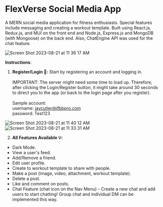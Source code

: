 # FlexVerse Social Media App

A MERN social media application for fitness enthusiasts. Special features include messaging and creating a workout template. Built using React.js, Redux.js, and MUI on the front end and Node.js, Express.js and MongoDB (with Mongoose) on the back end. Also, ChatEngine API was used for the chat feature.

![Screen Shot 2023-08-21 at 11 36 17 AM](https://github.com/andynapoleon/FlexVerse-Social-Media/assets/85133277/cc5f34ef-bf42-419c-98f1-cddff502c8b1)

**Instructions**:

1. **Register/Login 🔑:** Start by registering an account and logging in.
   <br>
   <br>
   IMPORTANT: The server might need some time to load up. Therefore, after clicking the Login/Register button, it might take around 30 seconds to direct you to the app (or back to the login page after you register).
   <br>
   <br>
   Sample account:
   <br>
      username: jaycutler@ifbbpro.com
   <br>
      password: Test123

![Screen Shot 2023-08-21 at 11 40 12 AM](https://github.com/andynapoleon/FlexVerse-Social-Media/assets/85133277/d579d546-e8a7-43a9-b2d9-b0db581e8eac)
![Screen Shot 2023-08-21 at 11 33 31 AM](https://github.com/andynapoleon/FlexVerse-Social-Media/assets/85133277/1a21590d-793d-450a-99c2-fc9577d80365)

2. **All Features Available 💡:**

- Dark Mode.
- View a user's feed.
- Add/Remove a friend.
- Edit user profile.
- Create to workout template to share with people.
- Make a post (image, video, attachment, workout template).
- Delete a post.
- Like and comment on posts.
- Chat Feature (chat icon on the Nav Menu) - Create a new chat and add users to start chatting! Group chat and individual DM can be implemented this way.


   

